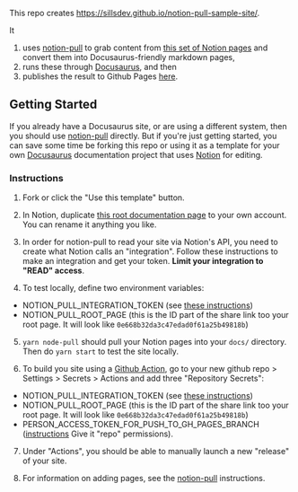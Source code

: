 This repo creates https://sillsdev.github.io/notion-pull-sample-site/.

It

1. uses [notion-pull](https://github.com/sillsdev/notion-pull) to grab content from [this set of Notion pages](https://hattonjohn.notion.site/notion-pull-sample-site-0e998b32da3c47edad0f62a25b49818c) and convert them into Docusaurus-friendly markdown pages,
2. runs these through [Docusaurus](https://docusaurus.io/), and then
3. publishes the result to Github Pages [here](https://sillsdev.github.io/notion-pull-sample-site/).

## Getting Started

If you already have a Docusaurus site, or are using a different system, then you should use [notion-pull](https://github.com/sillsdev/notion-pull) directly. But if you're just getting started, you can save some time be forking this repo or using it as a template for your own [Docusaurus](https://docusaurus.io/) documentation project that uses [Notion](https://notion.so) for editing.

### Instructions

1. Fork or click the "Use this template" button.

2. In Notion, duplicate [this root documentation page](https://hattonjohn.notion.site/Documentation-Template-Docusaurus-0e998b32da3c47edad0f62a25b49818c) to your own account. You can rename it anything you like.

3. In order for notion-pull to read your site via Notion's API, you need to create what Notion calls an "integration". Follow these instructions to make an integration and get your token. **Limit your integration to "READ" access**.

4. To test locally, define two environment variables:

- NOTION_PULL_INTEGRATION_TOKEN (see [these instructions](https://developers.notion.com/docs/getting-started))
- NOTION_PULL_ROOT_PAGE (this is the ID part of the share link too your root page. It will look like `0e668b32da3c47edad0f61a25b49818b`)

5. `yarn node-pull` should pull your Notion pages into your `docs/` directory. Then do `yarn start` to test the site locally.

6. To build you site using a [Github Action](https://github.com/features/actions), go to your new github repo > Settings > Secrets > Actions and add three "Repository Secrets":

- NOTION_PULL_INTEGRATION_TOKEN (see [these instructions](https://developers.notion.com/docs/getting-started))
- NOTION_PULL_ROOT_PAGE (this is the ID part of the share link too your root page. It will look like `0e668b32da3c47edad0f61a25b49818b`)
- PERSON_ACCESS_TOKEN_FOR_PUSH_TO_GH_PAGES_BRANCH ([instructions](https://docs.github.com/en/authentication/keeping-your-account-and-data-secure/creating-a-personal-access-token) Give it "repo" permissions).

7. Under "Actions", you should be able to manually launch a new "release" of your site.

8. For information on adding pages, see the [notion-pull](https://github.com/sillsdev/notion-pull) instructions.
